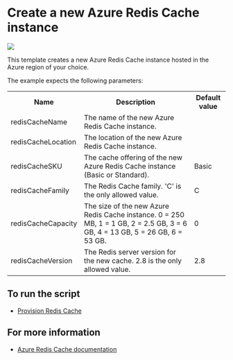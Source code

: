 # Create a new Azure Redis Cache instance

<a href="https://portal.azure.com/#create/Microsoft.Template/uri/https%3A%2F%2Fraw.githubusercontent.com%2FAzure%2Fazure-quickstart-templates%2Fmaster%2Fredis-on-azure%2Fazuredeploy.json" target="_blank">
    <img src="http://azuredeploy.net/deploybutton.png"/>
</a>

This template creates a new Azure Redis Cache instance hosted in the Azure region of your choice.

The example expects the following parameters:

<table>
  <tr>
    <th>Name</th>
    <th>Description</th>
    <th>Default value</th>
  </tr>
  <tr>
    <td>redisCacheName</td>
    <td>The name of the new Azure Redis Cache instance.</td>
    <td></td>
  </tr>
  <tr>
    <td>redisCacheLocation</td>
    <td>The location of the new Azure Redis Cache instance.</td>
    <td></td>
  </tr>
  <tr>
    <td>redisCacheSKU</td>
    <td>The cache offering of the new Azure Redis Cache instance (Basic or Standard).</td>
    <td>Basic</td>
  </tr>
  <tr>
    <td>redisCacheFamily</td>
    <td>The Redis Cache family. 'C' is the only allowed value.</td>
    <td>C</td>
  </tr>
  <tr>
    <td>redisCacheCapacity</td>
    <td>The size of the new Azure Redis Cache instance. 0 = 250 MB, 1 = 1 GB, 2 = 2.5 GB, 3 = 6 GB, 4 = 13 GB, 5 = 26 GB, 6 = 53 GB.</td>
    <td>0</td>
  </tr>
  <tr>
    <td>redisCacheVersion</td>
    <td>The Redis server version for the new cache. 2.8 is the only allowed value.</td>
    <td>2.8</td>
  </tr>
</table>

## To run the script
-	[Provision Redis Cache](https://azure.microsoft.com/documentation/articles/cache-redis-cache-arm-provision/)

## For more information
-	[Azure Redis Cache documentation](http://azure.microsoft.com/documentation/services/redis-cache/)